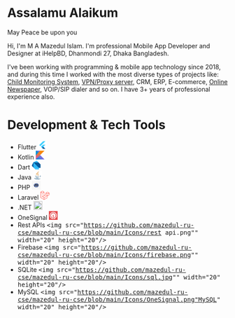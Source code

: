 # Assalamu Alaikum
May Peace be upon you

Hi, I'm M A Mazedul Islam. I'm professional Mobile App Developer and Designer at iHelpBD, Dhanmondi 27, Dhaka Bangladesh. 

I've been working with programming & mobile app technology since 2018, and during this time I worked with the most diverse types of projects like: <a href="https://github.com/mazedul-ru-cse/Child-Monitoring">Child Monitoring System</a>, <a href="https://github.com/mazedul-ru-cse/Sigma-VPN">VPN/Proxy server</a>, CRM, ERP, E-commerce, <a href="https://github.com/mazedul-ru-cse/flutter_newspaper">Online Newspaper</a>, VOIP/SIP dialer and so on. I have 3+ years of professional experience also.


# Development & Tech Tools
- Flutter  <kbd> <img src="https://github.com/mazedul-ru-cse/mazedul-ru-cse/blob/main/Icons/flutter.png" width="20" height="20"/> </kbd>
- Kotlin  <kbd> <img src="https://github.com/mazedul-ru-cse/mazedul-ru-cse/blob/main/Icons/kotlin.png" width="20" height="20"/> </kbd>
- Dart  <kbd> <img src="https://github.com/mazedul-ru-cse/mazedul-ru-cse/blob/main/Icons/dart.png" width="20" height="20"/> </kbd>
- Java  <kbd> <img src="https://github.com/mazedul-ru-cse/mazedul-ru-cse/blob/main/Icons/java.png" width="20" height="20"/> </kbd>
- PHP  <kbd> <img src="https://github.com/mazedul-ru-cse/mazedul-ru-cse/blob/main/Icons/php.png" width="20" height="20"/> </kbd>
- Laravel  <kbd> <img src="https://github.com/mazedul-ru-cse/mazedul-ru-cse/blob/main/Icons/laravel.png" width="20" height="20"/> </kbd>
- .NET  <kbd> <img src="https://github.com/mazedul-ru-cse/mazedul-ru-cse/blob/main/Icons/.net.png" width="20" height="20"/> </kbd>
- OneSignal  <kbd> <img src="https://github.com/mazedul-ru-cse/mazedul-ru-cse/blob/main/Icons/OneSignal.png" width="20" height="20"/> </kbd>
- Rest APIs  <kbd> <img src="https://github.com/mazedul-ru-cse/mazedul-ru-cse/blob/main/Icons/rest api.png"" width="20" height="20"/> </kbd>
- Firebase  <kbd> <img src="https://github.com/mazedul-ru-cse/mazedul-ru-cse/blob/main/Icons/firebase.png"" width="20" height="20"/> </kbd>
- SQLite  <kbd> <img src="https://github.com/mazedul-ru-cse/mazedul-ru-cse/blob/main/Icons/sql.jpg"" width="20" height="20"/> </kbd>
- MySQL  <kbd> <img src="https://github.com/mazedul-ru-cse/mazedul-ru-cse/blob/main/Icons/OneSignal.png"MySQL" width="20" height="20"/> </kbd>
